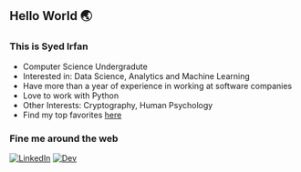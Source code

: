 ## Hello World 🌏
### This is Syed Irfan
- Computer Science Undergradute
- Interested in: Data Science, Analytics and Machine Learning
- Have more than a year of experience in working at software companies
- Love to work with Python
- Other Interests: Cryptography, Human Psychology
- Find my top favorites [here](https://syedirfan.netlify.app/myfavourites)


### Fine me around the web
[![LinkedIn](https://img.shields.io/badge/LinkedIn-%230077B5.svg?&style=for-the-badge&logo=linkedin&logoColor=white)](https://www.linkedin.com/in/syedirfanx/)
[![Dev](https://img.shields.io/badge/-Hackerrank-2EC866?style=for-the-badge&logo=HackerRank&logoColor=white)](https://www.hackerrank.com/syedirfanx)
